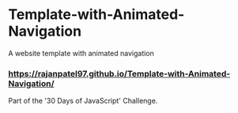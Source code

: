 # Template-with-Animated-Navigation
A website template with animated navigation

### https://rajanpatel97.github.io/Template-with-Animated-Navigation/

Part of the '30 Days of JavaScript' Challenge.
